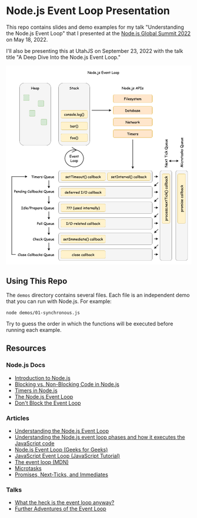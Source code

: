 # Node.js Event Loop Presentation

This repo contains slides and demo examples for my talk "Understanding the Node.js Event Loop" that I presented at the [Node.js Global Summit 2022](https://www.youtube.com/watch?v=RYpivX9P8-I&t=32415s&ab_channel=GeekleOfficial) on May 18, 2022.

I'll also be presenting this at UtahJS on September 23, 2022 with the talk title "A Deep Dive Into the Node.js Event Loop."

![Node.js Event Loop](<./slides/08%20Node.js%20Event%20Loop%20(Example).png>)

## Using This Repo

The `demos` directory contains several files. Each file is an independent demo that you can run with Node.js. For example:

```
node demos/01-synchronous.js
```

Try to guess the order in which the functions will be executed before running each example.

## Resources

### Node.js Docs

- [Introduction to Node.js](https://nodejs.dev/learn)
- [Blocking vs. Non-Blocking Code in Node.js](https://nodejs.org/en/docs/guides/blocking-vs-non-blocking/)
- [Timers in Node.js](https://nodejs.org/en/docs/guides/timers-in-node/)
- [The Node.js Event Loop](https://nodejs.org/en/docs/guides/event-loop-timers-and-nexttick/)
- [Don't Block the Event Loop](https://nodejs.org/en/docs/guides/dont-block-the-event-loop/)

### Articles

- [Understanding the Node.js Event Loop](https://betterprogramming.pub/understanding-the-node-js-event-loop-a4030f4b0716)
- [Understanding the Node.js event loop phases and how it executes the JavaScript code](https://dev.to/lunaticmonk/understanding-the-node-js-event-loop-phases-and-how-it-executes-the-javascript-code-1j9)
- [Node.js Event Loop (Geeks for Geeks)](https://www.geeksforgeeks.org/node-js-event-loop/)
- [JavaScript Event Loop (JavaScript Tutorial)](https://www.javascripttutorial.net/javascript-event-loop/)
- [The event loop (MDN)](https://developer.mozilla.org/en-US/docs/Web/JavaScript/EventLoop)
- [Microtasks](https://javascript.info/microtask-queue)
- [Promises, Next-Ticks, and Immediates](https://blog.insiderattack.net/promises-next-ticks-and-immediates-nodejs-event-loop-part-3-9226cbe7a6aa)

### Talks

- [What the heck is the event loop anyway?](https://www.youtube.com/watch?v=8aGhZQkoFbQ&ab_channel=JSConf)
- [Further Adventures of the Event Loop](https://www.youtube.com/watch?v=u1kqx6AenYw&ab_channel=JSConf)
